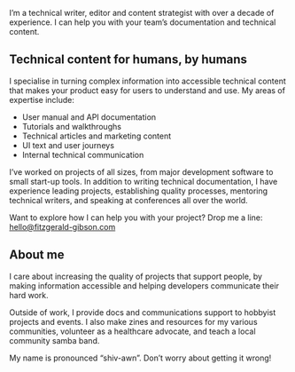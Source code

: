 I’m a technical writer, editor and content strategist with over a decade of experience. I can help you with your team’s documentation and technical content.

## Technical content for humans, by humans

I specialise in turning complex information into accessible technical content that makes your product easy for users to understand and use. My areas of expertise include:

* User manual and API documentation
* Tutorials and walkthroughs
* Technical articles and marketing content
* UI text and user journeys
* Internal technical communication

I’ve worked on projects of all sizes, from major development software to small start-up tools. In addition to writing technical documentation, I have experience leading projects, establishing quality processes, mentoring technical writers, and speaking at conferences all over the world.

Want to explore how I can help you with your project? Drop me a line: hello@fitzgerald-gibson.com 

## About me

I care about increasing the quality of projects that support people, by making information accessible and helping developers communicate their hard work. 

Outside of work, I provide docs and communications support to hobbyist projects and events. I also make zines and resources for my various communities, volunteer as a healthcare advocate, and teach a local community samba band.

My name is pronounced “shiv-awn”. Don’t worry about getting it wrong!


